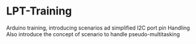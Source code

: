 # LPT-Training
Arduino training, introducing scenarios ad simplified I2C port pin Handling
Also introduce the concept of scenario to handle pseudo-multitasking
